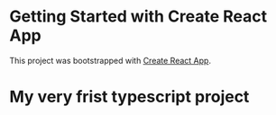 # Getting Started with Create React App

This project was bootstrapped with [Create React App]().

# My very frist typescript project